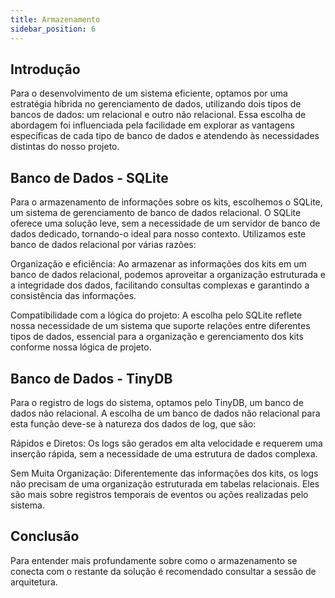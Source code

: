 ```yaml
---
title: Armazenamento
sidebar_position: 6
---
```


## Introdução

Para o desenvolvimento de um sistema eficiente, optamos por uma estratégia híbrida no gerenciamento de dados, utilizando dois tipos de bancos de dados: um relacional e outro não relacional. Essa escolha de abordagem foi influenciada pela facilidade em explorar as vantagens específicas de cada tipo de banco de dados e atendendo às necessidades distintas do nosso projeto.

## Banco de Dados - SQLite

Para o armazenamento de informações sobre os kits, escolhemos o SQLite, um sistema de gerenciamento de banco de dados relacional. O SQLite oferece uma solução leve, sem a necessidade de um servidor de banco de dados dedicado, tornando-o ideal para nosso contexto. Utilizamos este banco de dados relacional por várias razões:

Organização e eficiência: Ao armazenar as informações dos kits em um banco de dados relacional, podemos aproveitar a organização estruturada e a integridade dos dados, facilitando consultas complexas e garantindo a consistência das informações.

Compatibilidade com a lógica do projeto: A escolha pelo SQLite reflete nossa necessidade de um sistema que suporte relações entre diferentes tipos de dados, essencial para a organização e gerenciamento dos kits conforme nossa lógica de projeto.

## Banco de Dados - TinyDB

Para o registro de logs do sistema, optamos pelo TinyDB, um banco de dados não relacional. A escolha de um banco de dados não relacional para esta função deve-se à natureza dos dados de log, que são:

Rápidos e Diretos: Os logs são gerados em alta velocidade e requerem uma inserção rápida, sem a necessidade de uma estrutura de dados complexa.

Sem Muita Organização: Diferentemente das informações dos kits, os logs não precisam de uma organização estruturada em tabelas relacionais. Eles são mais sobre registros temporais de eventos ou ações realizadas pelo sistema.

## Conclusão

Para entender mais profundamente sobre como o armazenamento se conecta com o restante da solução é recomendado consultar a sessão de arquitetura.